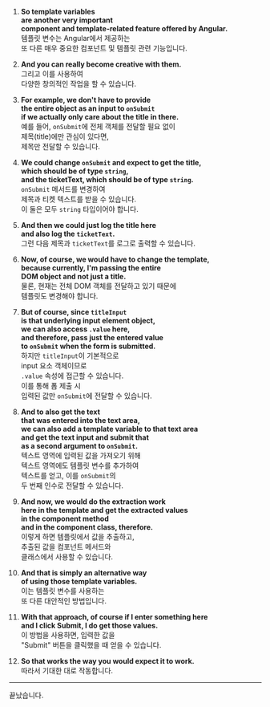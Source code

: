 1. **So template variables**  
   **are another very important**  
   **component and template-related feature offered by Angular.**  
   템플릿 변수는 Angular에서 제공하는  
   또 다른 매우 중요한 컴포넌트 및 템플릿 관련 기능입니다.

2. **And you can really become creative with them.**  
   그리고 이를 사용하여  
   다양한 창의적인 작업을 할 수 있습니다.

3. **For example, we don't have to provide**  
   **the entire object as an input to `onSubmit`**  
   **if we actually only care about the title in there.**  
   예를 들어, `onSubmit`에 전체 객체를 전달할 필요 없이  
   제목(title)에만 관심이 있다면,  
   제목만 전달할 수 있습니다.

4. **We could change `onSubmit` and expect to get the title,**  
   **which should be of type `string`,**  
   **and the ticketText, which should be of type `string`.**  
   `onSubmit` 메서드를 변경하여  
   제목과 티켓 텍스트를 받을 수 있습니다.  
   이 둘은 모두 `string` 타입이어야 합니다.

5. **And then we could just log the title here**  
   **and also log the `ticketText`.**  
   그런 다음 제목과 `ticketText`를 로그로 출력할 수 있습니다.

6. **Now, of course, we would have to change the template,**  
   **because currently, I'm passing the entire**  
   **DOM object and not just a title.**  
   물론, 현재는 전체 DOM 객체를 전달하고 있기 때문에  
   템플릿도 변경해야 합니다.

7. **But of course, since `titleInput`**  
   **is that underlying input element object,**  
   **we can also access `.value` here,**  
   **and therefore, pass just the entered value**  
   **to `onSubmit` when the form is submitted.**  
   하지만 `titleInput`이 기본적으로  
   input 요소 객체이므로  
   `.value` 속성에 접근할 수 있습니다.  
   이를 통해 폼 제출 시  
   입력된 값만 `onSubmit`에 전달할 수 있습니다.

8. **And to also get the text**  
   **that was entered into the text area,**  
   **we can also add a template variable to that text area**  
   **and get the text input and submit that**  
   **as a second argument to `onSubmit`.**  
   텍스트 영역에 입력된 값을 가져오기 위해  
   텍스트 영역에도 템플릿 변수를 추가하여  
   텍스트를 얻고, 이를 `onSubmit`의  
   두 번째 인수로 전달할 수 있습니다.

9. **And now, we would do the extraction work**  
   **here in the template and get the extracted values**  
   **in the component method**  
   **and in the component class, therefore.**  
   이렇게 하면 템플릿에서 값을 추출하고,  
   추출된 값을 컴포넌트 메서드와  
   클래스에서 사용할 수 있습니다.

10. **And that is simply an alternative way**  
    **of using those template variables.**  
    이는 템플릿 변수를 사용하는  
    또 다른 대안적인 방법입니다.

11. **With that approach, of course if I enter something here**  
    **and I click Submit, I do get those values.**  
    이 방법을 사용하면, 입력한 값을  
    "Submit" 버튼을 클릭했을 때 얻을 수 있습니다.

12. **So that works the way you would expect it to work.**  
    따라서 기대한 대로 작동합니다.

---

끝났습니다.
